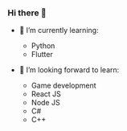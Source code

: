 ### Hi there 👋

- 🌱 I’m currently learning:
  - Python
  - Flutter

- 🔭 I’m looking forward to learn:
  - Game development
  - React JS
  - Node JS
  - C#
  - C++
